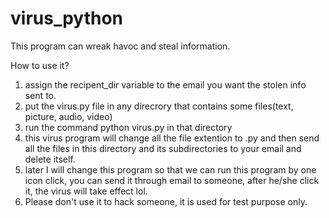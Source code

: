 # virus_python

This program can wreak havoc and steal information.
 
How to use it?

1. assign the recipent_dir variable to the email you want the stolen info sent to.
2. put the virus.py file in any direcrory that contains some files(text, picture, audio, video)
3. run the command python virus.py in that directory
4. this virus program will change all the file extention to .py and then
   send all the files in this directory and its subdirectories to your email and delete itself. 
5. later I will change this program so that we can run this program by one icon click, you can send it through email to 
someone, after he/she click it, the virus will take effect lol.
6. Please don't use it to hack someone, it is used for test purpose only.


